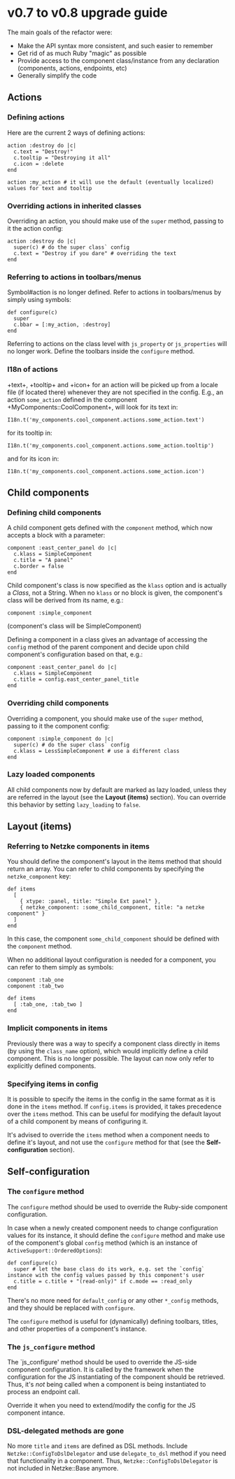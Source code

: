 # v0.7 to v0.8 upgrade guide

The main goals of the refactor were:

* Make the API syntax more consistent, and such easier to remember
* Get rid of as much Ruby "magic" as possible
* Provide access to the component class/instance from any declaration (components, actions, endpoints, etc)
* Generally simplify the code

## Actions

### Defining actions

Here are the current 2 ways of defining actions:

    action :destroy do |c|
      c.text = "Destroy!"
      c.tooltip = "Destroying it all"
      c.icon = :delete
    end

    action :my_action # it will use the default (eventually localized) values for text and tooltip

### Overriding actions in inherited classes

Overriding an action, you should make use of the `super` method, passing to it the action config:

    action :destroy do |c|
      super(c) # do the super class` config
      c.text = "Destroy if you dare" # overriding the text
    end

### Referring to actions in toolbars/menus

Symbol#action is no longer defined. Refer to actions in toolbars/menus by simply using symbols:

    def configure(c)
      super
      c.bbar = [:my_action, :destroy]
    end

Referring to actions on the class level with `js_property` or `js_properties` will no longer work. Define the toolbars inside the `configure` method.

### I18n of actions

+text+, +tooltip+ and +icon+ for an action will be picked up from a locale file (if located there) whenever they are not specified in the config.
E.g., an action `some_action` defined in the component +MyComponents::CoolComponent+, will look for its text in:

    I18n.t('my_components.cool_component.actions.some_action.text')

for its tooltip in:

    I18n.t('my_components.cool_component.actions.some_action.tooltip')

and for its icon in:

    I18n.t('my_components.cool_component.actions.some_action.icon')

## Child components

### Defining child components

A child component gets defined with the `component` method, which now accepts a block with a parameter:

    component :east_center_panel do |c|
      c.klass = SimpleComponent
      c.title = "A panel"
      c.border = false
    end

Child component's class is now specified as the `klass` option and is actually a *Class*, not a String. When no `klass` or no block is given, the component's class will be derived from its name, e.g.:

    component :simple_component

(component's class will be SimpleComponent)

Defining a component in a class gives an advantage of accessing the `config` method of the parent component and decide upon child component's configuration based on that, e.g.:

    component :east_center_panel do |c|
      c.klass = SimpleComponent
      c.title = config.east_center_panel_title
    end

### Overriding child components

Overriding a component, you should make use of the `super` method, passing to it the component config:

    component :simple_component do |c|
      super(c) # do the super class` config
      c.klass = LessSimpleComponent # use a different class
    end

### Lazy loaded components

All child components now by default are marked as lazy loaded, unless they are referred in the layout (see the **Layout (items)** section). You can override this behavior by setting `lazy_loading` to `false`.

## Layout (items)

### Referring to Netzke components in items

You should define the component's layout in the items method that should return an array. You can refer to child components by specifying the `netzke_component` key:

    def items
      [
        { xtype: :panel, title: "Simple Ext panel" },
        { netzke_component: :some_child_component, title: "a netzke component" }
      ]
    end

In this case, the component `some_child_component` should be defined with the `component` method.

When no additional layout configuration is needed for a component, you can refer to them simply as symbols:

    component :tab_one
    component :tab_two

    def items
      [ :tab_one, :tab_two ]
    end

### Implicit components in items

Previously there was a way to specify a component class directly in items (by using the `class_name` option), which would implicitly define a child component. This is no longer possible. The layout can now only refer to explicitly defined components.

### Specifying items in config

It is possible to specify the items in the config in the same format as it is done in the `items` method. If `config.items` is provided, it takes precedence over the `items` method. This can be useful for modifying the default layout of a child component by means of configuring it.

It's advised to override the `items` method when a component needs to define it's layout, and not use the `configure` method for that (see the **Self-configuration** section).

## Self-configuration

### The `configure` method

The `configure` method should be used to override the Ruby-side component configuration.

In case when a newly created component needs to change configuration values for its instance, it should define the `configure` method and make use of the component's global `config` method (which is an instance of `ActiveSupport::OrderedOptions`):

    def configure(c)
      super # let the base class do its work, e.g. set the `config` instance with the config values passed by this component's user
      c.title = c.title + "(read-only)" if c.mode == :read_only
    end

There's no more need for `default_config` or any other `*_config` methods, and they should be replaced with `configure`.

The `configure` method is useful for (dynamically) defining toolbars, titles, and other properties of a component's instance.

### The `js_configure` method

The `js_configure' method should be used to override the JS-side component configuration. It is called by the framework when the configuration for the JS instantiating of the component should be retrieved. Thus, it's *not* being called when a component is being instantiated to process an endpoint call.

Override it when you need to extend/modify the config for the JS component intance.

### DSL-delegated methods are gone

No more `title` and `items` are defined as DSL methods. Include `Netzke::ConfigToDslDelegator` and use `delegate_to_dsl` method if you need that functionality in a component.
Thus, `Netzke::ConfigToDslDelegator` is not included in Netzke::Base anymore.
